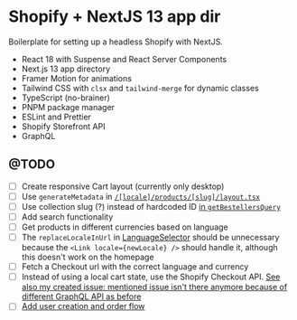 # Shopify + NextJS 13 app dir

Boilerplate for setting up a headless Shopify with NextJS.

- React 18 with Suspense and React Server Components
- Next.js 13 app directory
- Framer Motion for animations
- Tailwind CSS with `clsx` and `tailwind-merge` for dynamic classes
- TypeScript (no-brainer)
- PNPM package manager
- ESLint and Prettier
- Shopify Storefront API
- GraphQL

## @TODO

- [ ] Create responsive Cart layout (currently only desktop)
- [ ] Use `generateMetadata` in [`/[locale]/products/[slug]/layout.tsx`](https://github.com/rnnyrk/mellow-tallow/blob/main/src/app/%5Blocale%5D/products/%5Bslug%5D/layout.tsx)
- [ ] Use collection slug (?) instead of hardcoded ID [in `getBestellersQuery`](https://github.com/rnnyrk/shopify-tryout/blob/main/src/services/api/products/queries.ts)
- [ ] Add search functionality
- [ ] Get products in different currencies based on language
- [ ] The `replaceLocaleInUrl` in [LanguageSelector](https://github.com/rnnyrk/shopify-tryout/blob/main/src/components/modules/layouts/LanguageSelect/LanguageDropdown.tsx) should be unnecessary because the `<Link locale={newLocale} />` should handle it, although this doesn't work on the homepage
- [ ] Fetch a Checkout url with the correct language and currency
- [ ] Instead of using a local cart state, use the Shopify Checkout API. [See also my created issue: mentioned issue isn't there anymore because of different GraphQL API as before](https://community.shopify.com/c/shopify-apis-and-sdks/storefront-createcart-returned-id-is-invalid-global-id-for/m-p/2086971#M91354%3Futm_source=communitymembers&utm_medium=email&utm_campaign=mention)
- [ ] [Add user creation and order flow](https://shopify.dev/docs/custom-storefronts/building-with-the-storefront-api/customer-accounts)

